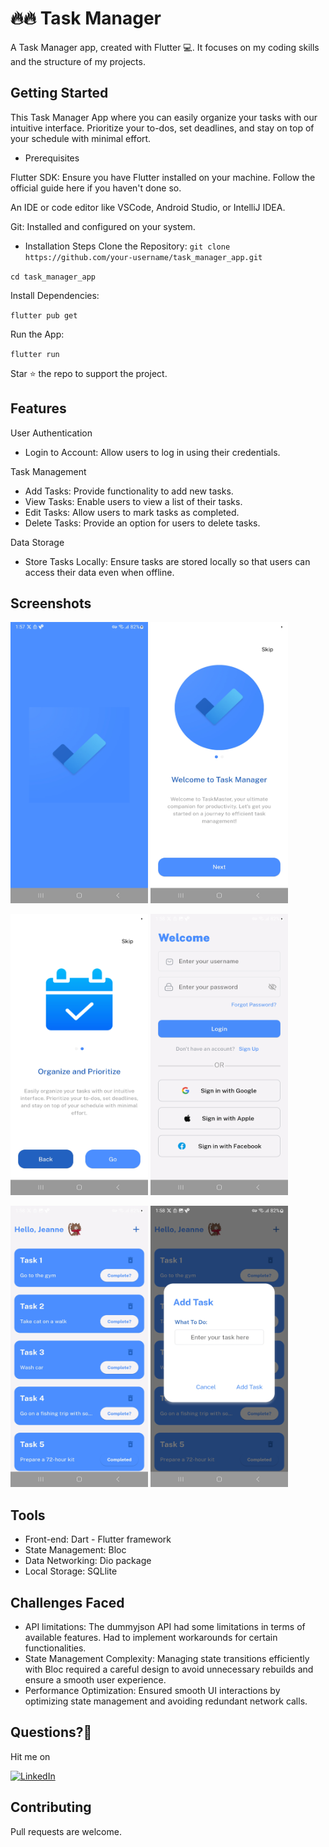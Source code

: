 # 🔥🔥 Task Manager

A Task Manager app, created with Flutter 💻. It focuses on my coding skills and the structure of my projects.

## Getting Started

This Task Manager App where you can easily organize your tasks with our intuitive interface. Prioritize your to-dos, set deadlines, and stay on top of your schedule with minimal effort.

* Prerequisites
  
Flutter SDK: Ensure you have Flutter installed on your machine. Follow the official guide here if you haven't done so.

An IDE or code editor like VSCode, Android Studio, or IntelliJ IDEA.

Git: Installed and configured on your system.

* Installation Steps
Clone the Repository:
`git clone https://github.com/your-username/task_manager_app.git`

`cd task_manager_app`

Install Dependencies:

`flutter pub get`

Run the App:

`flutter run`

Star ⭐ the repo to support the project.

## Features

User Authentication

- Login to Account: Allow users to log in using their credentials.
  
Task Management

- Add Tasks: Provide functionality to add new tasks.
- View Tasks: Enable users to view a list of their tasks.
- Edit Tasks: Allow users to mark tasks as completed.
- Delete Tasks: Provide an option for users to delete tasks.

Data Storage

- Store Tasks Locally: Ensure tasks are stored locally so that users can access their data even when offline.

## Screenshots

<p float="left">
  <img src="screenshots/Screenshot_20240521_135756.jpg" width="220" height = "450"/>
  <img src="screenshots/Screenshot_20240521_135802.jpg" width="220" height = "450"/> 
</p>

<p float="left">
  <img src="screenshots/Screenshot_20240521_135808.jpg" width="220" height = "450"/> 
  <img src="screenshots/Screenshot_20240521_135815.jpg" width="220" height = "450"/>
</p>

<p float="left">
  <img src="screenshots/Screenshot_20240521_135838.jpg" width="220" height = "450"/> 
  <img src="screenshots/Screenshot_20240521_135842.jpg" width="220" height = "450"/>
</p>

## Tools

- Front-end: Dart - Flutter framework
- State Management: Bloc
- Data Networking: Dio package
- Local Storage: SQLlite


## Challenges Faced

- API limitations: The dummyjson API had some limitations in terms of available features. Had to implement workarounds for certain functionalities.
- State Management Complexity: Managing state transitions efficiently with Bloc required a careful design to avoid unnecessary rebuilds and ensure a smooth user experience.
- Performance Optimization: Ensured smooth UI interactions by optimizing state management and avoiding redundant network calls.

## Questions?🤔

Hit me on

[![LinkedIn](https://user-images.githubusercontent.com/35039342/55471530-94b34280-5627-11e9-8c0e-6fe86a8406d6.png)](https://www.linkedin.com/in/bassam-jawish/)

## Contributing

Pull requests are welcome.
